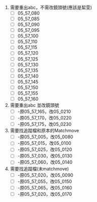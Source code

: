 1. 需要重出abc，不需改鏡頭號(應該是絜雯)  
	- [ ] 05_57_080  
	- [ ] 05_57_085  
	- [ ] 05_57_090  
	- [ ] 05_57_095  
	- [ ] 05_57_100  
	- [ ] 05_57_110  
	- [ ] 05_57_115  
	- [ ] 05_57_120  
	- [ ] 05_57_125  
	- [ ] 05_57_130  
	- [ ] 05_57_135  
	- [ ] 05_57_140  
	- [ ] 05_57_145  
	- [ ] 05_57_150  
	- [ ] 05_57_155  
	- [ ] 05_57_160 
	
2. 需要重出abc 並改鏡頭號  
	- [ ] -原05_57_165，改05_0210  
	- [ ] -原05_57_170，改05_0220  
	- [ ] -原05_57_175，改05_0230

3. 需要找追蹤檔和原本的Matchmove  
	- [ ] -原05_57_005，改05_0080  
	- [ ] -原05_57_015，改05_0100  
	- [ ] -原05_57_025，改05_0120  
	- [ ] -原05_57_030，改05_0130  
	- [ ] -原05_57_060，改05_0140

4. 需要找追蹤檔(未matchmove)  
	- [ ] -原05_57_020，改05_0090  
	- [ ] -原05_57_055，改05_0150  
	- [ ] -原05_57_065，改05_0160  
	- [ ] -原05_57_020，改05_0170